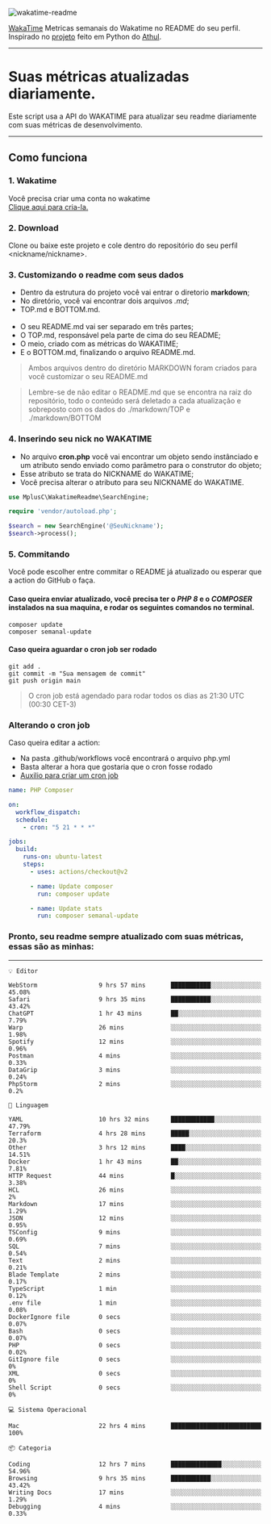 ![wakatime-readme](https://socialify.git.ci/bymatheus/wakatime-readme/image?description=1&descriptionEditable=M%C3%A9tricas%20semanais%20do%20Wakatime%20no%20seu%20README%20de%20perfil.&font=KoHo&forks=1&language=1&owner=1&pattern=Signal&stargazers=1&theme=Dark)

[WakaTime](https://wakatime.com) Metricas semanais do Wakatime no README do seu perfil. <br>
Inspirado no [projeto](https://github.com/athul/waka-readme) feito em Python do [Athul](https://github.com/athul).
___

# Suas métricas atualizadas diariamente.
Este script usa a API do WAKATIME para atualizar seu readme diariamente com suas métricas de desenvolvimento.

___

## Como funciona

### 1. Wakatime
Você precisa criar uma conta no wakatime <br>
[Clique aqui para cria-la.](https://wakatime.com) 

### 2. Download
Clone ou baixe este projeto e cole dentro do repositório do seu perfil <nickname/nickname>.

### 3. Customizando o readme com seus dados
- Dentro da estrutura do projeto você vai entrar o diretorio **markdown**;  
- No diretório, você vai encontrar dois arquivos *.md*;
- TOP.md e BOTTOM.md.
<br><br>
- O seu README.md vai ser separado em três partes; 
- O TOP.md, responsável pela parte de cima do seu README;
- O meio, criado com as métricas do WAKATIME;
- E o BOTTOM.md, finalizando o arquivo README.md.<br>

> Ambos arquivos dentro do diretório MARKDOWN foram criados para você customizar o seu README.md

> Lembre-se de não editar o README.md que se encontra na raiz do repositório, todo o conteúdo será deletado a cada atualização e sobreposto com os dados do ./markdown/TOP e ./markdown/BOTTOM

### 4. Inserindo seu nick no WAKATIME
- No arquivo **cron.php** você vai encontrar um objeto sendo instânciado e um atributo sendo enviado como parâmetro para o construtor do objeto;
- Esse atributo se trata do NICKNAME do WAKATIME;
- Você precisa alterar o atributo para seu NICKNAME do WAKATIME.

```php
use MplusC\WakatimeReadme\SearchEngine;

require 'vendor/autoload.php';

$search = new SearchEngine('@SeuNickname');
$search->process();
```

### 5. Commitando
Você pode escolher entre commitar o README já atualizado ou esperar que a action do GitHub o faça. <br>

#### Caso queira enviar atualizado, você precisa ter o *PHP 8* e o *COMPOSER* instalados na sua maquina, e rodar os seguintes comandos no terminal.
```composer
composer update
composer semanal-update 
```

#### Caso queira aguardar o cron job ser rodado 
```git 
git add .
git commit -m "Sua mensagem de commit"
git push origin main
```

>O cron job está agendado para rodar todos os dias as 21:30 UTC (00:30 CET-3) 

### Alterando o cron job
Caso queira editar a action:

- Na pasta .github/workflows você encontrará o arquivo php.yml
- Basta alterar a hora que gostaria que o cron fosse rodado
- [Auxilio para criar um cron job](https://crontab.guru)

```yml
name: PHP Composer

on:
  workflow_dispatch:
  schedule:
    - cron: "5 21 * * *"

jobs:
  build:
    runs-on: ubuntu-latest
    steps:
      - uses: actions/checkout@v2

      - name: Update composer
        run: composer update

      - name: Update stats
        run: composer semanal-update
```

### Pronto, seu readme sempre atualizado com suas métricas, essas são as minhas:

___
```text
💡 Editor

WebStorm                 9 hrs 57 mins       ███████████░░░░░░░░░░░░░░     45.08%
Safari                   9 hrs 35 mins       ███████████░░░░░░░░░░░░░░     43.42%
ChatGPT                  1 hr 43 mins        ██░░░░░░░░░░░░░░░░░░░░░░░      7.79%
Warp                     26 mins             ░░░░░░░░░░░░░░░░░░░░░░░░░      1.98%
Spotify                  12 mins             ░░░░░░░░░░░░░░░░░░░░░░░░░      0.96%
Postman                  4 mins              ░░░░░░░░░░░░░░░░░░░░░░░░░      0.33%
DataGrip                 3 mins              ░░░░░░░░░░░░░░░░░░░░░░░░░      0.24%
PhpStorm                 2 mins              ░░░░░░░░░░░░░░░░░░░░░░░░░       0.2%
```
```text
💬 Linguagem

YAML                     10 hrs 32 mins      ████████████░░░░░░░░░░░░░     47.79%
Terraform                4 hrs 28 mins       █████░░░░░░░░░░░░░░░░░░░░      20.3%
Other                    3 hrs 12 mins       ████░░░░░░░░░░░░░░░░░░░░░     14.51%
Docker                   1 hr 43 mins        ██░░░░░░░░░░░░░░░░░░░░░░░      7.81%
HTTP Request             44 mins             █░░░░░░░░░░░░░░░░░░░░░░░░      3.38%
HCL                      26 mins             ░░░░░░░░░░░░░░░░░░░░░░░░░         2%
Markdown                 17 mins             ░░░░░░░░░░░░░░░░░░░░░░░░░      1.29%
JSON                     12 mins             ░░░░░░░░░░░░░░░░░░░░░░░░░      0.95%
TSConfig                 9 mins              ░░░░░░░░░░░░░░░░░░░░░░░░░      0.69%
SQL                      7 mins              ░░░░░░░░░░░░░░░░░░░░░░░░░      0.54%
Text                     2 mins              ░░░░░░░░░░░░░░░░░░░░░░░░░      0.21%
Blade Template           2 mins              ░░░░░░░░░░░░░░░░░░░░░░░░░      0.17%
TypeScript               1 min               ░░░░░░░░░░░░░░░░░░░░░░░░░      0.12%
.env file                1 min               ░░░░░░░░░░░░░░░░░░░░░░░░░      0.08%
DockerIgnore file        0 secs              ░░░░░░░░░░░░░░░░░░░░░░░░░      0.07%
Bash                     0 secs              ░░░░░░░░░░░░░░░░░░░░░░░░░      0.07%
PHP                      0 secs              ░░░░░░░░░░░░░░░░░░░░░░░░░      0.02%
GitIgnore file           0 secs              ░░░░░░░░░░░░░░░░░░░░░░░░░         0%
XML                      0 secs              ░░░░░░░░░░░░░░░░░░░░░░░░░         0%
Shell Script             0 secs              ░░░░░░░░░░░░░░░░░░░░░░░░░         0%
```
```text
💻 Sistema Operacional

Mac                      22 hrs 4 mins       █████████████████████████       100%
```
```text
📦 Categoria

Coding                   12 hrs 7 mins       ██████████████░░░░░░░░░░░     54.96%
Browsing                 9 hrs 35 mins       ███████████░░░░░░░░░░░░░░     43.42%
Writing Docs             17 mins             ░░░░░░░░░░░░░░░░░░░░░░░░░      1.29%
Debugging                4 mins              ░░░░░░░░░░░░░░░░░░░░░░░░░      0.33%
```
